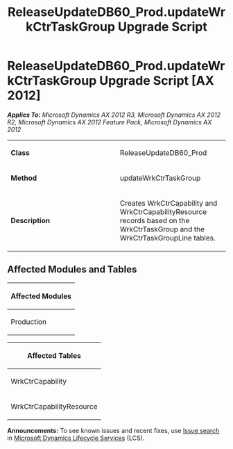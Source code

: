 ﻿---
title: ReleaseUpdateDB60_Prod.updateWrkCtrTaskGroup Upgrade Script
TOCTitle: ReleaseUpdateDB60_Prod.updateWrkCtrTaskGroup Upgrade Script
ms:assetid: 0e9a799a-7c7b-00ce-8d54-1bd00c8c91dc
ms:mtpsurl: https://msdn.microsoft.com/en-us/library/JJ735744(v=AX.60)
ms:contentKeyID: 49706648
ms.date: 05/18/2015
mtps_version: v=AX.60
---

# ReleaseUpdateDB60\_Prod.updateWrkCtrTaskGroup Upgrade Script [AX 2012]


_**Applies To:** Microsoft Dynamics AX 2012 R3, Microsoft Dynamics AX 2012 R2, Microsoft Dynamics AX 2012 Feature Pack, Microsoft Dynamics AX 2012_

<table>
<colgroup>
<col style="width: 50%" />
<col style="width: 50%" />
</colgroup>
<tbody>
<tr class="odd">
<td><p><strong>Class</strong></p></td>
<td><p>ReleaseUpdateDB60_Prod</p></td>
</tr>
<tr class="even">
<td><p><strong>Method</strong></p></td>
<td><p>updateWrkCtrTaskGroup</p></td>
</tr>
<tr class="odd">
<td><p><strong>Description</strong></p></td>
<td><p>Creates WrkCtrCapability and WrkCtrCapabilityResource records based on the WrkCtrTaskGroup and the WrkCtrTaskGroupLine tables.</p></td>
</tr>
</tbody>
</table>


## Affected Modules and Tables

<table>
<colgroup>
<col style="width: 100%" />
</colgroup>
<thead>
<tr class="header">
<th><p>Affected Modules</p></th>
</tr>
</thead>
<tbody>
<tr class="odd">
<td><p>Production</p></td>
</tr>
</tbody>
</table>


<table>
<colgroup>
<col style="width: 100%" />
</colgroup>
<thead>
<tr class="header">
<th><p>Affected Tables</p></th>
</tr>
</thead>
<tbody>
<tr class="odd">
<td><p>WrkCtrCapability</p></td>
</tr>
<tr class="even">
<td><p>WrkCtrCapabilityResource</p></td>
</tr>
</tbody>
</table>

  
**Announcements:** To see known issues and recent fixes, use [Issue search](http://go.microsoft.com/fwlink/?linkid=389258) in [Microsoft Dynamics Lifecycle Services](http://go.microsoft.com/fwlink/?linkid=306505) (LCS).

